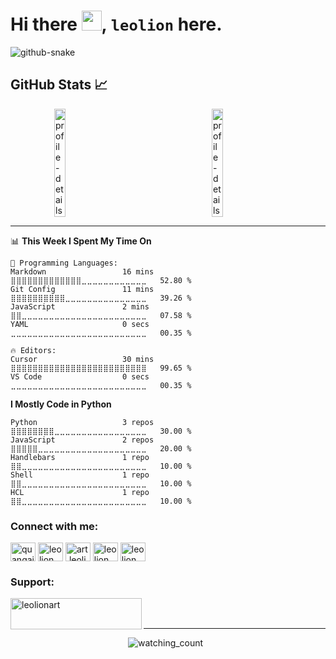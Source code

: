 # Hi there <img src="https://media.giphy.com/media/hvRJCLFzcasrR4ia7z/giphy.gif" width="32px">, `leolion` here.
<!-- ### I'm just a man who thinking about kill ** everyday -->
<picture>
  <source media="(prefers-color-scheme: dark)" srcset="https://cdn.statically.io/gh/leolionart/leolionart/output/snake/github-contribution-grid-snake-dark.svg" />
  <source media="(prefers-color-scheme: light)" srcset="https://cdn.statically.io/gh/leolionart/leolionart/output/snake/github-contribution-grid-snake.svg" />
  <img alt="github-snake" src="https://cdn.statically.io/gh/leolionart/leolionart/output/snake/github-contribution-grid-snake.svg" />
</picture>

## GitHub Stats 📈

<div style="display: flex; align-items: flex-start; justify-content: space-around">
    <picture>
      <source media="(prefers-color-scheme: dark)" srcset="https://cdn.statically.io/gh/leolionart/github-stats/main/output/overview.svg#gh-dark-mode-only" />
      <source media="(prefers-color-scheme: light)" srcset="https://cdn.statically.io/gh/leolionart/github-stats/main/output/overview.svg#gh-light-mode-only" />
      <img alt="profile-details"  align="top" src="https://cdn.statically.io/gh/leolionart/github-stats/main/output/overview.svg" width= "40%"/>
    </picture>
    <picture>
      <source media="(prefers-color-scheme: dark)" srcset="https://cdn.statically.io/gh/leolionart/github-stats/main/output/lang.svg#gh-dark-mode-only" />
      <source media="(prefers-color-scheme: light)" srcset="https://cdn.statically.io/gh/leolionart/github-stats/main/output/lang.svg#gh-light-mode-only" />
      <img align="top" alt="profile-details" align="top" src="https://cdn.statically.io/gh/leolionart/github-stats/main/output/lang.svg#gh-dark-mode-only" width="40%" />
    </picture>
</div>


---

<!--START_SECTION:activities-->
📊 **This Week I Spent My Time On** 

```text
💬 Programming Languages: 
Markdown                 16 mins             ⣿⣿⣿⣿⣿⣿⣿⣿⣿⣿⣿⣿⣿⣀⣀⣀⣀⣀⣀⣀⣀⣀⣀⣀⣀   52.80 % 
Git Config               11 mins             ⣿⣿⣿⣿⣿⣿⣿⣿⣿⣿⣀⣀⣀⣀⣀⣀⣀⣀⣀⣀⣀⣀⣀⣀⣀   39.26 % 
JavaScript               2 mins              ⣿⣿⣀⣀⣀⣀⣀⣀⣀⣀⣀⣀⣀⣀⣀⣀⣀⣀⣀⣀⣀⣀⣀⣀⣀   07.58 % 
YAML                     0 secs              ⣀⣀⣀⣀⣀⣀⣀⣀⣀⣀⣀⣀⣀⣀⣀⣀⣀⣀⣀⣀⣀⣀⣀⣀⣀   00.35 % 

🔥 Editors: 
Cursor                   30 mins             ⣿⣿⣿⣿⣿⣿⣿⣿⣿⣿⣿⣿⣿⣿⣿⣿⣿⣿⣿⣿⣿⣿⣿⣿⣿   99.65 % 
VS Code                  0 secs              ⣀⣀⣀⣀⣀⣀⣀⣀⣀⣀⣀⣀⣀⣀⣀⣀⣀⣀⣀⣀⣀⣀⣀⣀⣀   00.35 % 
```

**I Mostly Code in Python** 

```text
Python                   3 repos             ⣿⣿⣿⣿⣿⣿⣿⣿⣀⣀⣀⣀⣀⣀⣀⣀⣀⣀⣀⣀⣀⣀⣀⣀⣀   30.00 % 
JavaScript               2 repos             ⣿⣿⣿⣿⣿⣀⣀⣀⣀⣀⣀⣀⣀⣀⣀⣀⣀⣀⣀⣀⣀⣀⣀⣀⣀   20.00 % 
Handlebars               1 repo              ⣿⣿⣀⣀⣀⣀⣀⣀⣀⣀⣀⣀⣀⣀⣀⣀⣀⣀⣀⣀⣀⣀⣀⣀⣀   10.00 % 
Shell                    1 repo              ⣿⣿⣀⣀⣀⣀⣀⣀⣀⣀⣀⣀⣀⣀⣀⣀⣀⣀⣀⣀⣀⣀⣀⣀⣀   10.00 % 
HCL                      1 repo              ⣿⣿⣀⣀⣀⣀⣀⣀⣀⣀⣀⣀⣀⣀⣀⣀⣀⣀⣀⣀⣀⣀⣀⣀⣀   10.00 % 
```




<!--END_SECTION:activities-->

<h3 align="left">Connect with me:</h3>
<p align="left">
<a href="https://twitter.com/quangai" target="blank"><img align="center" src="https://raw.githubusercontent.com/rahuldkjain/github-profile-readme-generator/master/src/images/icons/Social/twitter.svg" alt="quangai" height="30" width="40" /></a>
<a href="https://linkedin.com/in/leolion" target="blank"><img align="center" src="https://raw.githubusercontent.com/rahuldkjain/github-profile-readme-generator/master/src/images/icons/Social/linked-in-alt.svg" alt="leolion" height="30" width="40" /></a>
<a href="https://fb.com/art.leolion" target="blank"><img align="center" src="https://raw.githubusercontent.com/rahuldkjain/github-profile-readme-generator/master/src/images/icons/Social/facebook.svg" alt="art.leolion" height="30" width="40" /></a>
<a href="https://dribbble.com/leolion" target="blank"><img align="center" src="https://raw.githubusercontent.com/rahuldkjain/github-profile-readme-generator/master/src/images/icons/Social/dribbble.svg" alt="leolion" height="30" width="40" /></a>
<a href="https://www.behance.net/leolion" target="blank"><img align="center" src="https://raw.githubusercontent.com/rahuldkjain/github-profile-readme-generator/master/src/images/icons/Social/behance.svg" alt="leolion" height="30" width="40" /></a>
</p>

<h3 align="left">Support:</h3>
<p><a href="https://www.buymeacoffee.com/leolionart"> <img align="left" src="https://cdn.buymeacoffee.com/buttons/v2/default-yellow.png" height="50" width="210" alt="leolionart" /></a></p><br><br>


---

<p align="center">
  <img src="https://komarev.com/ghpvc/?username=leolionart&color=brightgreen" alt="watching_count" />
  <a href="https://github.com/leolionart/"><img src="https://img.shields.io/github/followers/leolionart?style=flat-square?color=%234CC61E&label=GitHub%20Followers%20" alt=""/></a>
  <a href="https://github.com/leolionart/"><img src="https://img.shields.io/github/last-commit/leolionart/leolionart?style=flat-square?color=red&label=Last%20Updated%20" alt=""/></a>
</p>


<!--
**leolionart/leolionart** is a ✨ _special_ ✨ repository because its `README.md` (this file) appears on your GitHub profile.
<p><img align="center" src="https://github-readme-stats.vercel.app/api/top-langs?username=leolionart&show_icons=true&locale=en&layout=compact" alt="leolionart" /></p>
